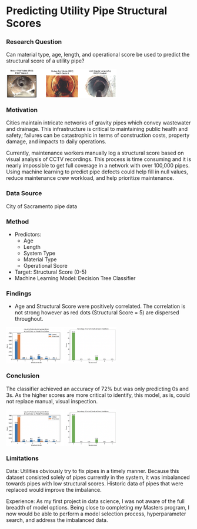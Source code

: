 # Predicting Utility Pipe Structural Scores

### Research Question
Can material type, age, length, and operational score be used to predict the structural score of a utility pipe?

<img src="../images/pipes.png" width="300" align="center">

### Motivation
Cities maintain intricate networks of gravity pipes which convey wastewater and drainage. This infrastructure is critical to maintaining public health and safety; failures can be catastrophic in terms of construction costs, property damage, and impacts to daily operations.

Currently, maintenance workers manually log a structural score based on visual analysis of CCTV recordings. This process is time consuming and it is nearly impossible to get full coverage in a network with over 100,000 pipes. Using machine learning to predict pipe defects could help fill in null values, reduce maintenance crew workload, and help prioritize maintenance.

### Data Source
City of Sacramento pipe data

### Method
* Predictors:
    * Age
    * Length
    * System Type
    * Material Type
    * Operational Score
* Target: Structural Score (0-5)
* Machine Learning Model: Decision Tree Classifier

### Findings
* Age and Structural Score were positively correlated. The correlation is not strong however as red dots (Structural Score = 5) are dispersed throughout.

<img src="../images/pipe_conclusion.png" width="300" align="center">

### Conclusion
The classifier achieved an accuracy of 72% but was only predicting 0s and 3s. As the higher scores are more critical to identify, this model, as is, could not replace manual, visual inspection. 

<img src="../images/pipe_conclusion.png" width="300" align="center">

### Limitations
Data:
Utilities obviously try to fix pipes in a timely manner. Because this dataset consisted solely of pipes currently in the system, it was imbalanced towards pipes with low structural scores. Historic data of pipes that were replaced would improve the imbalance.

Experience:
As my first project in data science, I was not aware of the full breadth of model options. Being close to completing my Masters program, I now would be able to perform a model selection process, hyperparameter search, and address the imbalanced data.